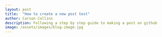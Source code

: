 ```yaml
---
layout: post
title:  "How to create a new post test"
author: Carson Collins
description: Following a step by step guide to making a post on github.
image: /assets/images/blog-image.jpg
---
```

